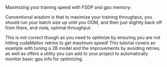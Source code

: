 Maximizing your training speed with FSDP and gpu memory:

Conventional wisdom is that to maximize your training throughput, you should run your batch size up until you OOM, 
and then just slightly back off from there, and viola, optimal throughput.

This is not correct though as you need to optimize by ensuring you are not hitting cudaMalloc retries to get maximum speed!
This tutorial covers an example with tuning a 2B model and the improvements by avoiding retries, as well as offers a utility you can add to your project
to automatically monitor basic gpu info for optimizing. 



